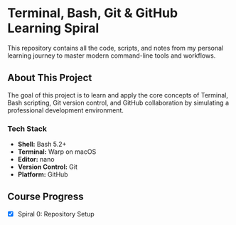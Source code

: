 # Terminal, Bash, Git & GitHub Learning Spiral

This repository contains all the code, scripts, and notes from my personal learning journey to master modern command-line tools and workflows.

## About This Project

The goal of this project is to learn and apply the core concepts of Terminal, Bash scripting, Git version control, and GitHub collaboration by simulating a professional development environment.

### Tech Stack
- **Shell:** Bash 5.2+
- **Terminal:** Warp on macOS
- **Editor:** nano
- **Version Control:** Git
- **Platform:** GitHub

## Course Progress

- [x] Spiral 0: Repository Setup
